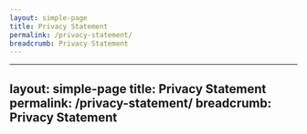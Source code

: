 ```yaml
---
layout: simple-page
title: Privacy Statement
permalink: /privacy-statement/
breadcrumb: Privacy Statement
---
```

---
layout: simple-page
title: Privacy Statement
permalink: /privacy-statement/
breadcrumb: Privacy Statement
---

